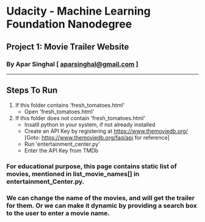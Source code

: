 # Udacity - Machine Learning Foundation Nanodegree
## Project 1: Movie Trailer Website
### By Apar Singhal [ aparsinghal@gmail.com ]

------------
Steps To Run
------------
1. If this folder contains 'fresh_tomatoes.html'
	- Open 'fresh_tomatoes.html'
2. If this folder does not contain 'fresh_tomatoes.html'
	- Insatll python in your system, if not already installed
	- Create an API Key by registering at https://www.themoviedb.org/ [Goto: https://www.themoviedb.org/faq/api for reference]
	- Run 'entertainment_center.py' 
	- Enter the API Key from TMDb


### For educational purpose, this page contains static list of movies, mentioned in list_movie_names[] in entertainment_Center.py.

### We can change the name of the movies, and will get the trailer for them. Or we can make it dynamic by providing a search box to the user to enter a movie name.
